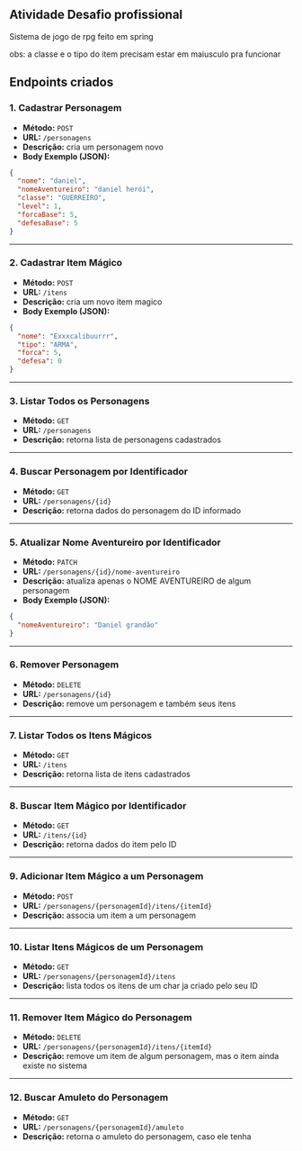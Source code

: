 ## Atividade Desafio profissional
Sistema de jogo de rpg feito em spring

obs: a classe e o tipo do item precisam estar em maiusculo pra funcionar
## Endpoints criados

### 1. Cadastrar Personagem
- **Método:** `POST`
- **URL:** `/personagens`
- **Descrição:** cria um personagem novo
- **Body Exemplo (JSON):**
```json
{
  "nome": "daniel",
  "nomeAventureiro": "daniel herói",
  "classe": "GUERREIRO",
  "level": 1,
  "forcaBase": 5,
  "defesaBase": 5
}
```

---

### 2. Cadastrar Item Mágico
- **Método:** `POST`
- **URL:** `/itens`
- **Descrição:** cria um novo item magico
- **Body Exemplo (JSON):**
```json
{
  "nome": "Exxxcalibuurrr",
  "tipo": "ARMA",
  "forca": 5,
  "defesa": 0
}
```

---

### 3. Listar Todos os Personagens
- **Método:** `GET`
- **URL:** `/personagens`
- **Descrição:** retorna lista de personagens cadastrados

---

### 4. Buscar Personagem por Identificador
- **Método:** `GET`
- **URL:** `/personagens/{id}`
- **Descrição:** retorna dados do personagem do ID informado

---

### 5. Atualizar Nome Aventureiro por Identificador
- **Método:** `PATCH`
- **URL:** `/personagens/{id}/nome-aventureiro`
- **Descrição:** atualiza apenas o NOME AVENTUREIRO de algum personagem
- **Body Exemplo (JSON):**
```json
{
  "nomeAventureiro": "Daniel grandão"
}
```

---

### 6. Remover Personagem
- **Método:** `DELETE`
- **URL:** `/personagens/{id}`
- **Descrição:** remove um personagem e também seus itens

---

### 7. Listar Todos os Itens Mágicos
- **Método:** `GET`
- **URL:** `/itens`
- **Descrição:** retorna lista de itens cadastrados

---

### 8. Buscar Item Mágico por Identificador
- **Método:** `GET`
- **URL:** `/itens/{id}`
- **Descrição:** retorna dados do item pelo ID

---

### 9. Adicionar Item Mágico a um Personagem
- **Método:** `POST`
- **URL:** `/personagens/{personagemId}/itens/{itemId}`
- **Descrição:** associa um item a um personagem

---

### 10. Listar Itens Mágicos de um Personagem
- **Método:** `GET`
- **URL:** `/personagens/{personagemId}/itens`
- **Descrição:** lista todos os itens de um char ja criado pelo seu ID
---

### 11. Remover Item Mágico do Personagem
- **Método:** `DELETE`
- **URL:** `/personagens/{personagemId}/itens/{itemId}`
- **Descrição:** remove um item de algum personagem, mas o item ainda existe no sistema

---

### 12. Buscar Amuleto do Personagem
- **Método:** `GET`
- **URL:** `/personagens/{personagemId}/amuleto`
- **Descrição:** retorna o amuleto do personagem, caso ele tenha
